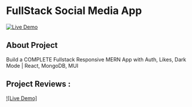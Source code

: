 # FullStack Social Media App

[![Live Demo](https://img.shields.io/badge/Live%20Demo-View%20-brightgreen)](http://localhost:3000/)

## About Project 

Build a COMPLETE Fullstack Responsive MERN App with Auth, Likes, Dark Mode | React, MongoDB, MUI

## Project Reviews :


[![Live Demo]](http://localhost:3000/)


